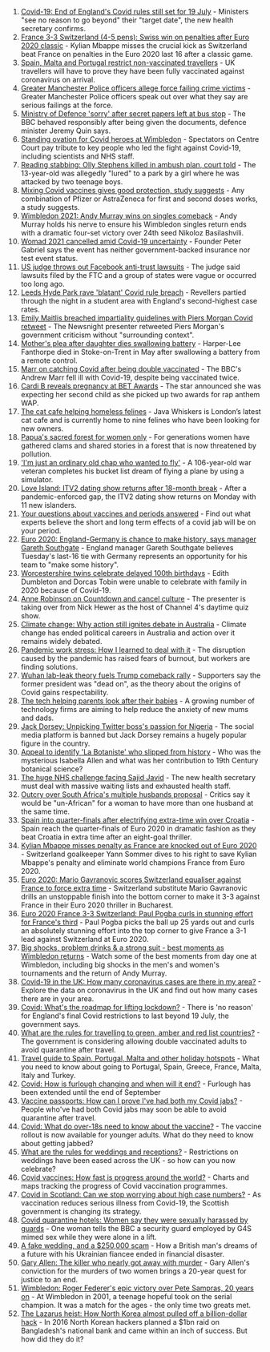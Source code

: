 1. [Covid-19: End of England's Covid rules still set for 19 July](https://www.bbc.co.uk/news/uk-57643694) - Ministers "see no reason to go beyond" their "target date", the new health secretary confirms.
2. [France 3-3 Switzerland (4-5 pens): Swiss win on penalties after Euro 2020 classic](https://www.bbc.co.uk/sport/football/51198549) - Kylian Mbappe misses the crucial kick as Switzerland beat France on penalties in the Euro 2020 last 16 after a classic game.
3. [Spain, Malta and Portugal restrict non-vaccinated travellers](https://www.bbc.co.uk/news/business-57634932) - UK travellers will have to prove they have been fully vaccinated against coronavirus on arrival.
4. [Greater Manchester Police officers allege force failing crime victims](https://www.bbc.co.uk/news/uk-england-manchester-57615346) - Greater Manchester Police officers speak out over what they say are serious failings at the force.
5. [Ministry of Defence 'sorry' after secret papers left at bus stop](https://www.bbc.co.uk/news/uk-57642108) - The BBC behaved responsibly after being given the documents, defence minister Jeremy Quin says.
6. [Standing ovation for Covid heroes at Wimbledon](https://www.bbc.co.uk/sport/av/tennis/57642853) - Spectators on Centre Court pay tribute to key people who led the fight against Covid-19, including scientists and NHS staff.
7. [Reading stabbing: Olly Stephens killed in ambush plan, court told](https://www.bbc.co.uk/news/uk-england-berkshire-57637451) - The 13-year-old was allegedly "lured" to a park by a girl where he was attacked by two teenage boys.
8. [Mixing Covid vaccines gives good protection, study suggests](https://www.bbc.co.uk/news/health-57636356) - Any combination of Pfizer or AstraZeneca for first and second doses works, a study suggests.
9. [Wimbledon 2021: Andy Murray wins on singles comeback](https://www.bbc.co.uk/sport/tennis/57646303) - Andy Murray holds his nerve to ensure his Wimbledon singles return ends with a dramatic four-set victory over 24th seed Nikoloz Basilashvili.
10. [Womad 2021 cancelled amid Covid-19 uncertainty](https://www.bbc.co.uk/news/uk-england-wiltshire-57643792) - Founder Peter Gabriel says the event has neither government-backed insurance nor test event status.
11. [US judge throws out Facebook anti-trust lawsuits](https://www.bbc.co.uk/news/business-57644445) - The judge said lawsuits filed by the FTC and a group of states were vague or occurred too long ago.
12. [Leeds Hyde Park rave 'blatant' Covid rule breach](https://www.bbc.co.uk/news/uk-england-leeds-57643531) - Revellers partied through the night in a student area with England's second-highest case rates.
13. [Emily Maitlis breached impartiality guidelines with Piers Morgan Covid retweet](https://www.bbc.co.uk/news/entertainment-arts-57644503) - The Newsnight presenter retweeted Piers Morgan's government criticism without "surrounding context".
14. [Mother's plea after daughter dies swallowing battery](https://www.bbc.co.uk/news/uk-57614838) - Harper-Lee Fanthorpe died in Stoke-on-Trent in May after swallowing a battery from a remote control.
15. [Marr on catching Covid after being double vaccinated](https://www.bbc.co.uk/news/health-57640550) - The BBC's Andrew Marr fell ill with Covid-19, despite being vaccinated twice.
16. [Cardi B reveals pregnancy at BET Awards](https://www.bbc.co.uk/news/entertainment-arts-57635316) - The star announced she was expecting her second child as she picked up two awards for rap anthem WAP.
17. [The cat cafe helping homeless felines](https://www.bbc.co.uk/news/uk-england-london-57599899) - Java Whiskers is London’s latest cat cafe and is currently home to nine felines who have been looking for new owners.
18. [Papua's sacred forest for women only](https://www.bbc.co.uk/news/world-asia-57614836) - For generations women have gathered clams and shared stories in a forest that is now threatened by pollution.
19. ['I'm just an ordinary old chap who wanted to fly'](https://www.bbc.co.uk/news/uk-england-derbyshire-57600677) - A 106-year-old war veteran completes his bucket list dream of flying a plane by using a simulator.
20. [Love Island: ITV2 dating show returns after 18-month break](https://www.bbc.co.uk/news/entertainment-arts-57579114) - After a pandemic-enforced gap, the ITV2 dating show returns on Monday with 11 new islanders.
21. [Your questions about vaccines and periods answered](https://www.bbc.co.uk/news/newsbeat-57616063) - Find out what experts believe the short and long term effects of a covid jab will be on your period.
22. [Euro 2020: England-Germany is chance to make history, says manager Gareth Southgate](https://www.bbc.co.uk/sport/football/57632409) - England manager Gareth Southgate believes Tuesday's last-16 tie with Germany represents an opportunity for his team to "make some history".
23. [Worcestershire twins celebrate delayed 100th birthdays](https://www.bbc.co.uk/news/uk-england-hereford-worcester-57631022) - Edith Dumbleton and Dorcas Tobin were unable to celebrate with family in 2020 because of Covid-19.
24. [Anne Robinson on Countdown and cancel culture](https://www.bbc.co.uk/news/entertainment-arts-57528700) - The presenter is taking over from Nick Hewer as the host of Channel 4's daytime quiz show.
25. [Climate change: Why action still ignites debate in Australia](https://www.bbc.co.uk/news/world-australia-57606398) - Climate change has ended political careers in Australia and action over it remains widely debated.
26. [Pandemic work stress: How I learned to deal with it](https://www.bbc.co.uk/news/business-57572011) - The disruption caused by the pandemic has raised fears of burnout, but workers are finding solutions.
27. [Wuhan lab-leak theory fuels Trump comeback rally](https://www.bbc.co.uk/news/world-us-canada-57616323) - Supporters say the former president was "dead on", as the theory about the origins of Covid gains respectability.
28. [The tech helping parents look after their babies](https://www.bbc.co.uk/news/business-57581501) - A growing number of technology firms are aiming to help reduce the anxiety of new mums and dads.
29. [Jack Dorsey: Unpicking Twitter boss's passion for Nigeria](https://www.bbc.co.uk/news/world-africa-57568370) - The social media platform is banned but Jack Dorsey remains a hugely popular figure in the country.
30. [Appeal to identify 'La Botaniste' who slipped from history](https://www.bbc.co.uk/news/science-environment-57601841) - Who was the mysterious Isabella Allen and what was her contribution to 19th Century botanical science?
31. [The huge NHS challenge facing Sajid Javid](https://www.bbc.co.uk/news/health-57628533) - The new health secretary must deal with massive waiting lists and exhausted health staff.
32. [Outcry over South Africa's multiple husbands proposal](https://www.bbc.co.uk/news/world-africa-57548646) - Critics say it would be "un-African" for a woman to have more than one husband at the same time.
33. [Spain into quarter-finals after electrifying extra-time win over Croatia](https://www.bbc.co.uk/sport/football/51198542) - Spain reach the quarter-finals of Euro 2020 in dramatic fashion as they beat Croatia in extra time after an eight-goal thriller.
34. [Kylian Mbappe misses penalty as France are knocked out of Euro 2020](https://www.bbc.co.uk/sport/av/football/57647006) - Switzerland goalkeeper Yann Sommer dives to his right to save Kylian Mbappe's penalty and eliminate world champions France from Euro 2020.
35. [Euro 2020: Mario Gavranovic scores Switzerland equaliser against France to force extra time](https://www.bbc.co.uk/sport/av/football/57647003) - Switzerland substitute Mario Gavranovic drills an unstoppable finish into the bottom corner to make it 3-3 against France in their Euro 2020 thriller in Bucharest.
36. [Euro 2020 France 3-3 Switzerland: Paul Pogba curls in stunning effort for France's third](https://www.bbc.co.uk/sport/av/football/57646520) - Paul Pogba picks the ball up 25 yards out and curls an absolutely stunning effort into the top corner to give France a 3-1 lead against Switzerland at Euro 2020.
37. [Big shocks, problem drinks & a strong suit - best moments as Wimbledon returns](https://www.bbc.co.uk/sport/av/tennis/57642765) - Watch some of the best moments from day one at Wimbledon, including big shocks in the men's and women's tournaments and the return of Andy Murray.
38. [Covid-19 in the UK: How many coronavirus cases are there in my area?](https://www.bbc.co.uk/news/uk-51768274) - Explore the data on coronavirus in the UK and find out how many cases there are in your area.
39. [Covid: What's the roadmap for lifting lockdown?](https://www.bbc.co.uk/news/explainers-52530518) - There is 'no reason' for England's final Covid restrictions to last beyond 19 July, the government says.
40. [What are the rules for travelling to green, amber and red list countries?](https://www.bbc.co.uk/news/explainers-52544307) - The government is considering allowing double vaccinated adults to avoid quarantine after travel.
41. [Travel guide to Spain, Portugal, Malta and other holiday hotspots](https://www.bbc.co.uk/news/explainers-56997931) - What you need to know about going to Portugal, Spain, Greece, France, Malta, Italy and Turkey.
42. [Covid: How is furlough changing and when will it end?](https://www.bbc.co.uk/news/explainers-52135342) - Furlough has been extended until the end of September
43. [Vaccine passports: How can I prove I've had both my Covid jabs?](https://www.bbc.co.uk/news/explainers-55718553) - People who've had both Covid jabs may soon be able to avoid quarantine after travel.
44. [Covid: What do over-18s need to know about the vaccine?](https://www.bbc.co.uk/news/health-57273875) - The vaccine rollout is now available for younger adults. What do they need to know about getting jabbed?
45. [What are the rules for weddings and receptions?](https://www.bbc.co.uk/news/explainers-52811509) - Restrictions on weddings have been eased across the UK - so how can you now celebrate?
46. [Covid vaccines: How fast is progress around the world?](https://www.bbc.co.uk/news/world-56237778) - Charts and maps tracking the progress of Covid vaccination programmes.
47. [Covid in Scotland: Can we stop worrying about high case numbers?](https://www.bbc.co.uk/news/uk-scotland-57581952) - As vaccination reduces serious illness from Covid-19, the Scottish government is changing its strategy.
48. [Covid quarantine hotels: Women say they were sexually harassed by guards](https://www.bbc.co.uk/news/stories-57609164) - One woman tells the BBC a security guard employed by G4S mimed sex while they were alone in a lift.
49. [A fake wedding, and a $250,000 scam](https://www.bbc.co.uk/news/world-europe-57358241) - How a British man's dreams of a future with his Ukrainian fiancee ended in financial disaster.
50. [Gary Allen: The killer who nearly got away with murder](https://www.bbc.co.uk/news/uk-england-57331321) - Gary Allen's conviction for the murders of two women brings a 20-year quest for justice to an end.
51. [Wimbledon: Roger Federer's epic victory over Pete Sampras, 20 years on](https://www.bbc.co.uk/sport/tennis/57514035) - At Wimbledon in 2001, a teenage hopeful took on the serial champion. It was a match for the ages - the only time two greats met.
52. [The Lazarus heist: How North Korea almost pulled off a billion-dollar hack](https://www.bbc.co.uk/news/stories-57520169) - In 2016 North Korean hackers planned a $1bn raid on Bangladesh's national bank and came within an inch of success. But how did they do it?
